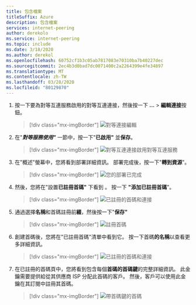 ```yaml
---
title: 包含檔案
titleSuffix: Azure
description: 包含檔案
services: internet-peering
author: derekolo
ms.service: internet-peering
ms.topic: include
ms.date: 3/18/2020
ms.author: derekol
ms.openlocfilehash: 60752cf1b3c05ab7817083e70310ba7b40227dec
ms.sourcegitcommit: 2ec4b3d0bad7dc0071400c2a2264399e4fe34897
ms.translationtype: MT
ms.contentlocale: zh-TW
ms.lasthandoff: 03/28/2020
ms.locfileid: "80129870"
---
```

1. 按一下要為對等互連服務啟用的對等互連連接，然後按一下 **...** > **編輯連接**按鈕。
    > [!div class="mx-imgBorder"]
    > ![對等連接編輯](../media/setup-direct-modify-editconnection.png)
1. 在"***對等服務使用"*** 一節中，按一下"**已啟用"** 並**保存**。
    > [!div class="mx-imgBorder"]
    > ![對等互連連接啟用對等互連服務](../media/setup-direct-modify-editconnectionsettings-peering-service.png)
1. 在"概述"螢幕中，您將看到部署詳細資訊。 部署完成後，按一下"**轉到資源**"。
    > [!div class="mx-imgBorder"]
    > ![您的部署已完成](../media/setup-direct-modify-overview-deployment-complete.png)

1. 然後，您將在"設置**已註冊首碼"** 下看到 。 按一下 **"添加已註冊首碼**"。
    > [!div class="mx-imgBorder"]
    > ![已註冊的首碼和連接](../media/setup-direct-modify-add-registered-prefix.png)
1. 通過選擇**名稱**和首碼註冊前**綴**，然後按一下"**保存"**
    > [!div class="mx-imgBorder"]
    >  ![註冊首碼](../media/setup-direct-modify-register-a-prefix.png) 

1. 創建首碼後，您將在"已註冊首碼"清單中看到它。 按一下首碼**的名稱**以查看更多詳細資訊。
    > [!div class="mx-imgBorder"]
    > ![已註冊的首碼和連接](../media/setup-direct-modify-registered-prefixes.png)
1. 在已註冊的首碼頁中，您將看到包含每個**首碼的首碼鍵**的完整詳細資訊。 此金鑰需要提供給從其供應商 ISP 分配此首碼的客戶。 然後，客戶可以使用此金鑰在其訂閱中註冊其首碼。
    > [!div class="mx-imgBorder"]
    > ![帶首碼鍵的首碼](../media/setup-direct-modify-registered-prefix-detail.png)